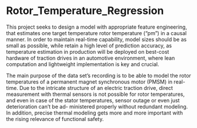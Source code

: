 # Rotor_Temperature_Regression

This project seeks to design a model with appropriate feature engineering, that estimates one target temperature rotor temperature (“pm”) in a causal manner. In order to maintain real-time capability, model sizes should be as small as possible, while retain a high level of prediction accuracy, as temperature estimation in production will be deployed on best-cost hardware of traction drives in an automotive environment, where lean computation and lightweight implementation is key and crucial.

The main purpose of the data set’s recording is to be able to model the rotor temperatures of a permanent magnet synchronous motor (PMSM) in real-time. Due to the intricate structure of an electric traction drive, direct measurement with thermal sensors is not possible for rotor temperatures, and even in case of the stator temperatures, sensor outage or even just deterioration can’t be ad- ministered properly without redundant modeling. In addition, precise thermal modeling gets more and more important with the rising relevance of functional safety.
